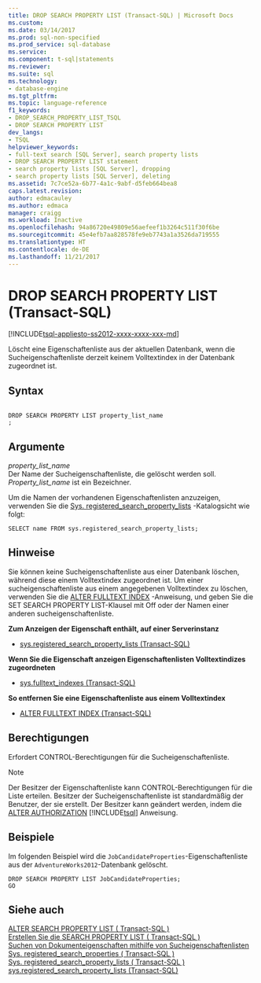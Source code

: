 ```yaml
---
title: DROP SEARCH PROPERTY LIST (Transact-SQL) | Microsoft Docs
ms.custom: 
ms.date: 03/14/2017
ms.prod: sql-non-specified
ms.prod_service: sql-database
ms.service: 
ms.component: t-sql|statements
ms.reviewer: 
ms.suite: sql
ms.technology:
- database-engine
ms.tgt_pltfrm: 
ms.topic: language-reference
f1_keywords:
- DROP_SEARCH_PROPERTY_LIST_TSQL
- DROP SEARCH PROPERTY LIST
dev_langs:
- TSQL
helpviewer_keywords:
- full-text search [SQL Server], search property lists
- DROP SEARCH PROPERTY LIST statement
- search property lists [SQL Server], dropping
- search property lists [SQL Server], deleting
ms.assetid: 7c7ce52a-6b77-4a1c-9abf-d5feb664bea8
caps.latest.revision: 
author: edmacauley
ms.author: edmaca
manager: craigg
ms.workload: Inactive
ms.openlocfilehash: 94a86720e49809e56aefeef1b3264c511f30f6be
ms.sourcegitcommit: 45e4efb7aa828578fe9eb7743a1a3526da719555
ms.translationtype: HT
ms.contentlocale: de-DE
ms.lasthandoff: 11/21/2017
---
```

# <a name="drop-search-property-list-transact-sql"></a>DROP SEARCH PROPERTY LIST (Transact-SQL)
[!INCLUDE[tsql-appliesto-ss2012-xxxx-xxxx-xxx-md](../../includes/tsql-appliesto-ss2012-xxxx-xxxx-xxx-md.md)]

  Löscht eine Eigenschaftenliste aus der aktuellen Datenbank, wenn die Sucheigenschaftenliste derzeit keinem Volltextindex in der Datenbank zugeordnet ist.  
  
## <a name="syntax"></a>Syntax  
  
```  
  
DROP SEARCH PROPERTY LIST property_list_name  
;  
```  
  
## <a name="arguments"></a>Argumente  
 *property_list_name*  
 Der Name der Sucheigenschaftenliste, die gelöscht werden soll. *Property_list_name* ist ein Bezeichner.  
  
 Um die Namen der vorhandenen Eigenschaftenlisten anzuzeigen, verwenden Sie die [Sys. registered_search_property_lists](../../relational-databases/system-catalog-views/sys-registered-search-property-lists-transact-sql.md) -Katalogsicht wie folgt:  
  
```  
SELECT name FROM sys.registered_search_property_lists;  
```  
  
## <a name="remarks"></a>Hinweise  
 Sie können keine Sucheigenschaftenliste aus einer Datenbank löschen, während diese einem Volltextindex zugeordnet ist. Um einer sucheigenschaftenliste aus einem angegebenen Volltextindex zu löschen, verwenden Sie die [ALTER FULLTEXT INDEX](../../t-sql/statements/alter-fulltext-index-transact-sql.md) -Anweisung, und geben Sie die SET SEARCH PROPERTY LIST-Klausel mit Off oder der Namen einer anderen sucheigenschaftenliste.  
  
 **Zum Anzeigen der Eigenschaft enthält, auf einer Serverinstanz**  
  
-   [sys.registered_search_property_lists &#40;Transact-SQL&#41;](../../relational-databases/system-catalog-views/sys-registered-search-property-lists-transact-sql.md)  
  
 **Wenn Sie die Eigenschaft anzeigen Eigenschaftenlisten Volltextindizes zugeordneten**  
  
-   [sys.fulltext_indexes &#40;Transact-SQL&#41;](../../relational-databases/system-catalog-views/sys-fulltext-indexes-transact-sql.md)  
  
 **So entfernen Sie eine Eigenschaftenliste aus einem Volltextindex**  
  
-   [ALTER FULLTEXT INDEX &#40;Transact-SQL&#41;](../../t-sql/statements/alter-fulltext-index-transact-sql.md)  
  
##  <a name="Permissions"></a> Berechtigungen  
 Erfordert CONTROL-Berechtigungen für die Sucheigenschaftenliste.  
  
> [!NOTE]  
>  Der Besitzer der Eigenschaftenliste kann CONTROL-Berechtigungen für die Liste erteilen. Besitzer der Sucheigenschaftenliste ist standardmäßig der Benutzer, der sie erstellt. Der Besitzer kann geändert werden, indem die [ALTER AUTHORIZATION](../../t-sql/statements/alter-authorization-transact-sql.md) [!INCLUDE[tsql](../../includes/tsql-md.md)] Anweisung.  
  
## <a name="examples"></a>Beispiele  
 Im folgenden Beispiel wird die `JobCandidateProperties`-Eigenschaftenliste aus der `AdventureWorks2012`-Datenbank gelöscht.  
  
```  
DROP SEARCH PROPERTY LIST JobCandidateProperties;  
GO  
```  
  
## <a name="see-also"></a>Siehe auch  
 [ALTER SEARCH PROPERTY LIST &#40; Transact-SQL &#41;](../../t-sql/statements/alter-search-property-list-transact-sql.md)   
 [Erstellen Sie die SEARCH PROPERTY LIST &#40; Transact-SQL &#41;](../../t-sql/statements/create-search-property-list-transact-sql.md)   
 [Suchen von Dokumenteigenschaften mithilfe von Sucheigenschaftenlisten](../../relational-databases/search/search-document-properties-with-search-property-lists.md)   
 [Sys. registered_search_properties &#40; Transact-SQL &#41;](../../relational-databases/system-catalog-views/sys-registered-search-properties-transact-sql.md)   
 [Sys. registered_search_property_lists &#40; Transact-SQL &#41;](../../relational-databases/system-catalog-views/sys-registered-search-property-lists-transact-sql.md)   
 [sys.registered_search_property_lists &#40;Transact-SQL&#41;](../../relational-databases/system-catalog-views/sys-registered-search-property-lists-transact-sql.md)  
  
  

